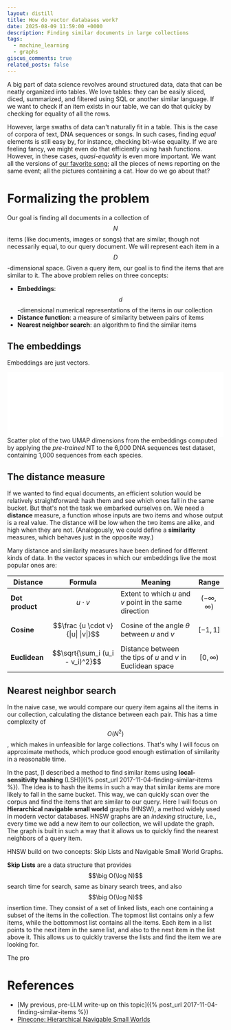 ```yaml
---
layout: distill
title: How do vector databases work?
date: 2025-08-09 11:59:00 +0000
description: Finding similar documents in large collections
tags:
  - machine_learning
  - graphs
giscus_comments: true
related_posts: false
---
```


A big part of data science revolves around structured data, data that can be neatly organized into tables. We love tables: they can be easily sliced, diced, summarized, and filtered using SQL or another similar language. If we want to check if an item exists in our table, we can do that quicky by checking for equality of all the rows.

However, large swaths of data can't naturally fit in a table. This is the case of corpora of text, DNA sequences or songs. In such cases, finding _equal_ elements is still easy by, for instance, checking bit-wise equality. If we are feeling fancy, we might even do that efficiently using hash functions. However, in these cases, _quasi-equality_ is even more important. We want all the versions of [our favorite song](https://www.youtube.com/watch?v=dQw4w9WgXcQ); all the pieces of news reporting on the same event; all the pictures containing a cat. How do we go about that?

# Formalizing the problem

Our goal is finding all documents in a collection of $$N$$ items (like documents, images or songs) that are similar, though not necessarily equal, to our query document. We will represent each item in a $$D$$-dimensional space. Given a query item, our goal is to find the items that are similar to it. The above problem relies on three concepts:

- **Embeddings**: $$d$$-dimensional numerical representations of the items in our collection
- **Distance function**: a measure of similarity between pairs of items
- **Nearest neighbor search**: an algorithm to find the similar items

## The embeddings

Embeddings are just vectors.

<div class="l-page">
    <iframe src="{{ '/assets/python/2025-08-16-rags/img/posts_umap.html' | relative_url }}" frameborder='0' scrolling='no' width="100%"></iframe>
</div>

<div class="caption">
    Scatter plot of the two UMAP dimensions from the embeddings computed by applying the <em>pre-trained</em> NT to the 6,000 DNA sequences test dataset, containing 1,000 sequences from each species.
</div>

## The distance measure

If we wanted to find equal documents, an efficient solution would be relatively straightforward: hash them and see which ones fall in the same bucket. But that's not the task we embarked ourselves on. We need a **distance** measure, a function whose inputs are two items and whose output is a real value. The distance will be low when the two items are alike, and high when they are not. (Analogously, we could define a **similarity** measures, which behaves just in the opposite way.)

Many distance and similarity measures have been defined for different kinds of data. In the vector spaces in which our embeddings live the most popular ones are:

| Distance        |               Formula               | Meaning                                                     | Range                 |
| --------------- | :---------------------------------: | ----------------------------------------------------------- | --------------------- |
| **Dot product** |            $$u \cdot v$$            | Extent to which $u$ and $v$ point in the same direction     | $$(-\infty, \infty)$$ |
| **Cosine**      | $$\frac {u \cdot v} {\|u\| \|v\|}$$ | Cosine of the angle $\theta$ between $u$ and $v$            | $$[-1, 1]$$           |
| **Euclidean**   |   $$\sqrt{\sum_i (u_i - v_i)^2}$$   | Distance between the tips of $u$ and $v$ in Euclidean space | $$[0, \infty)$$       |

## Nearest neighbor search

In the naive case, we would compare our query item agains all the items in our collection, calculating the distance between each pair. This has a time complexity of $$O(N^2)$$, which makes in unfeasible for large collections. That's why I will focus on approximate methods, which produce good enough estimation of similarity in a reasonable time.

In the past, [I described a method to find similar items using **local-sensitivity hashing** (LSH)]({% post_url 2017-11-04-finding-similar-items %}). The idea is to hash the items in such a way that similar items are more likely to fall in the same bucket. This way, we can quickly scan over the corpus and find the items that are similar to our query. Here I will focus on **Hierarchical navigable small world** graphs (HNSW), a method widely used in modern vector databases. HNSW graphs are an _indexing_ structure, i.e., every time we add a new item to our collection, we will update the graph. The graph is built in such a way that it allows us to quickly find the nearest neighbors of a query item.

HNSW build on two concepts: Skip Lists and Navigable Small World Graphs.

**Skip Lists** are a data structure that provides $$\big O(\log N)$$ search time for search, same as binary search trees, and also $$\big O(\log N)$$ insertion time. They consist of a set of linked lists, each one containing a subset of the items in the collection. The topmost list contains only a few items, while the bottommost list contains all the items. Each item in a list points to the next item in the same list, and also to the next item in the list above it. This allows us to quickly traverse the lists and find the item we are looking for.

The pro

# References

- [My previous, pre-LLM write-up on this topic]({% post_url 2017-11-04-finding-similar-items %})
- [Pinecone: Hierarchical Navigable Small Worlds](https://www.pinecone.io/learn/series/faiss/hnsw/)
